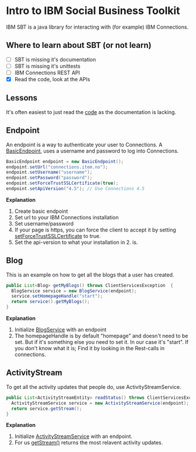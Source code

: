 # Intro to IBM Social Business Toolkit

IBM SBT is a java library for interacting with (for example) IBM Connections.

## Where to learn about SBT (or not learn)

 - [ ] SBT is missing it's documentation
 - [ ] SBT is missing it's unittests
 - [ ] IBM Connections REST API
 - [x] Read the code, look at the APIs

## Lessons

It's often easiest to just read the [code](http://mvnrepository.com/artifact/com.ibm.sbt/com.ibm.sbt.core) as the documentation is lacking.

## Endpoint

An endpoint is a way to authenticate your user to Connections. A [BasicEndpoint](http://infolib.lotus.com/resources/social_business_toolkit/javadoc/com/ibm/sbt/services/endpoints/BasicEndpoint.html), uses a username and password to log into Connections.

```java
BasicEndpoint endpoint = new BasicEndpoint();
endpoint.setUrl("connections.item.no");
endpoint.setUsername("username");
endpoint.setPassword("password");
endpoint.setForceTrustSSLCertificate(true);
endpoint.setApiVersion("4.5"); // Use Connections 4.5
```

**Explanation**
  1. Create basic endpoint
  2. Set url to your IBM Connections installation
  3. Set username/password
  4. If your page is https, you can force the client to accept it by setting [setForceTrustSSLCertificate](http://infolib.lotus.com/resources/social_business_toolkit/javadoc/com/ibm/sbt/services/endpoints/AbstractEndpoint.html#setForceTrustSSLCertificate%28boolean%29) to true.
  5. Set the api-version to what your installation in 2. is.

## Blog

This is an example on how to get all the blogs that a user has created. 

```java
public List<Blog> getMyBlogs() throws ClientServicesException  {
  BlogService service = new BlogService(endpoint);
  service.setHomepageHandle("start");
  return service().getMyBlogs();
}
```
**Explanation**
  1. Initialize [BlogService](http://infolib.lotus.com/resources/social_business_toolkit/javadoc/com/ibm/sbt/services/client/connections/blogs/BlogService.html) with an endpoint
  2. The homepageHandle is by default "homepage" and doesn't need to be set. But if it's something else you need to set it.  In our case it's "start". If you don't know what it is; Find it by looking in the Rest-calls in connections. 

## ActivityStream 

To get all the activity updates that people do, use ActivityStreamService.

```java
public List<ActivityStreamEntity> readStatus() throws ClientServicesException, ActivityStreamServiceException {
  ActivityStreamService service = new ActivityStreamService(endpoint);
  return service.getStream();
}
```
**Explanation**
  1. Initialize [ActivityStreamService](http://infolib.lotus.com/resources/social_business_toolkit/javadoc/com/ibm/sbt/services/client/connections/activitystreams/ActivityStreamService.html) with an endpoint.
  2. For us [getStream()](http://infolib.lotus.com/resources/social_business_toolkit/javadoc/com/ibm/sbt/services/client/connections/activitystreams/ActivityStreamService.html#getStream%28%29) returns the most relavent activity updates.


